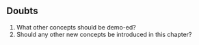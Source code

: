## Doubts

1. What other concepts should be demo-ed?
2. Should any other new concepts be introduced in this chapter?
